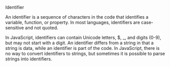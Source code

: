 Identifier

An identifier is a sequence of characters in the code that identifies a variable, function, or property. In most languages, identifiers are case-sensitive and not quoted.

In JavaScript, identifiers can contain Unicode letters, $, _, and digits (0-9), but may not start with a digit. An identifier differs from a string in that a string is data, while an identifier is part of the code. In JavaScript, there is no way to convert identifiers to strings, but sometimes it is possible to parse strings into identifiers.

